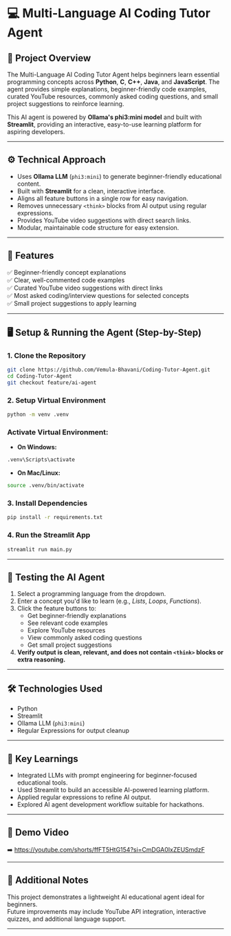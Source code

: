 
# 💻 Multi-Language AI Coding Tutor Agent

## 📝 Project Overview

The Multi-Language AI Coding Tutor Agent helps beginners learn essential programming concepts across **Python**, **C**, **C++**, **Java**, and **JavaScript**. The agent provides simple explanations, beginner-friendly code examples, curated YouTube resources, commonly asked coding questions, and small project suggestions to reinforce learning.

This AI agent is powered by **Ollama's phi3:mini model** and built with **Streamlit**, providing an interactive, easy-to-use learning platform for aspiring developers.

---

## ⚙️ Technical Approach

- Uses **Ollama LLM** (`phi3:mini`) to generate beginner-friendly educational content.
- Built with **Streamlit** for a clean, interactive interface.
- Aligns all feature buttons in a single row for easy navigation.
- Removes unnecessary `<think>` blocks from AI output using regular expressions.
- Provides YouTube video suggestions with direct search links.
- Modular, maintainable code structure for easy extension.

---

## 🚀 Features

✅ Beginner-friendly concept explanations  
✅ Clear, well-commented code examples  
✅ Curated YouTube video suggestions with direct links  
✅ Most asked coding/interview questions for selected concepts  
✅ Small project suggestions to apply learning  

---

## 🖥 Setup & Running the Agent (Step-by-Step)

### 1. Clone the Repository

```bash
git clone https://github.com/Vemula-Bhavani/Coding-Tutor-Agent.git
cd Coding-Tutor-Agent
git checkout feature/ai-agent
```

### 2. Setup Virtual Environment

```bash
python -m venv .venv
```

### Activate Virtual Environment:

- **On Windows:**

```bash
.venv\Scripts\activate
```

- **On Mac/Linux:**

```bash
source .venv/bin/activate
```

### 3. Install Dependencies

```bash
pip install -r requirements.txt
```

### 4. Run the Streamlit App

```bash
streamlit run main.py
```

---

## 🧪 Testing the AI Agent

1. Select a programming language from the dropdown.
2. Enter a concept you'd like to learn (e.g., *Lists*, *Loops*, *Functions*).
3. Click the feature buttons to:
   - Get beginner-friendly explanations  
   - See relevant code examples  
   - Explore YouTube resources  
   - View commonly asked coding questions  
   - Get small project suggestions  
4. **Verify output is clean, relevant, and does not contain `<think>` blocks or extra reasoning.**

---

## 🛠 Technologies Used

- Python  
- Streamlit  
- Ollama LLM (`phi3:mini`)  
- Regular Expressions for output cleanup  

---

## 🎯 Key Learnings

- Integrated LLMs with prompt engineering for beginner-focused educational tools.  
- Used Streamlit to build an accessible AI-powered learning platform.  
- Applied regular expressions to refine AI output.  
- Explored AI agent development workflow suitable for hackathons.  

---

## 🎥 Demo Video

➡️ https://youtube.com/shorts/ffFT5HtG154?si=CmDGA0IxZEUSmdzF

---



## 📝 Additional Notes

This project demonstrates a lightweight AI educational agent ideal for beginners.  
Future improvements may include YouTube API integration, interactive quizzes, and additional language support.

---


